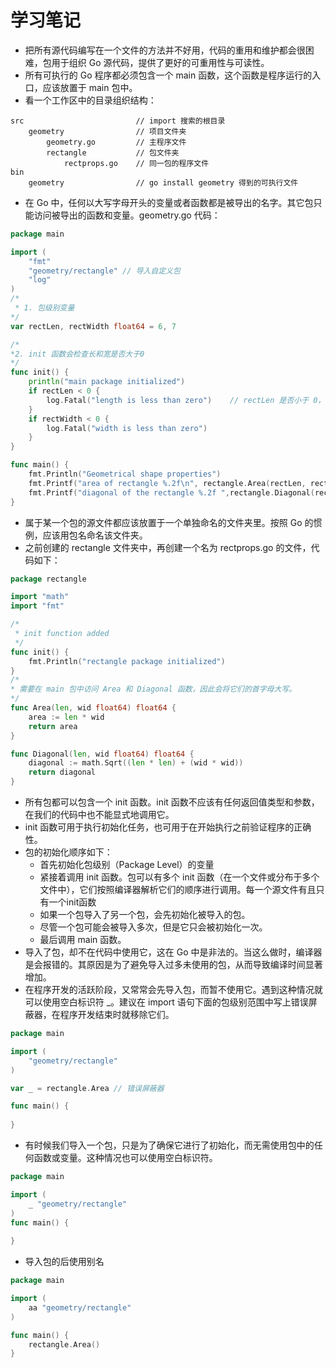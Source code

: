 # 学习笔记

* 把所有源代码编写在一个文件的方法并不好用，代码的重用和维护都会很困难，包用于组织 Go 源代码，提供了更好的可重用性与可读性。
* 所有可执行的 Go 程序都必须包含一个 main 函数，这个函数是程序运行的入口，应该放置于 main 包中。
* 看一个工作区中的目录组织结构：
```
src                         // import 搜索的根目录
	geometry                // 项目文件夹
		geometry.go         // 主程序文件
		rectangle           // 包文件夹
			rectprops.go    // 同一包的程序文件
bin
	geometry                // go install geometry 得到的可执行文件
```
* 在 Go 中，任何以大写字母开头的变量或者函数都是被导出的名字。其它包只能访问被导出的函数和变量。geometry.go 代码：
```go
package main

import (
	"fmt"
	"geometry/rectangle" // 导入自定义包
	"log"
)
/*
 * 1. 包级别变量
*/
var rectLen, rectWidth float64 = 6, 7 

/*
*2. init 函数会检查长和宽是否大于0
*/
func init() {
	println("main package initialized")
	if rectLen < 0 {
		log.Fatal("length is less than zero")    // rectLen 是否小于 0，并且如果是，则终止程序。
	}
	if rectWidth < 0 {
		log.Fatal("width is less than zero")
	}
}

func main() {
	fmt.Println("Geometrical shape properties")
	fmt.Printf("area of rectangle %.2f\n", rectangle.Area(rectLen, rectWidth))
	fmt.Printf("diagonal of the rectangle %.2f ",rectangle.Diagonal(rectLen, rectWidth))
}
```
* 属于某一个包的源文件都应该放置于一个单独命名的文件夹里。按照 Go 的惯例，应该用包名命名该文件夹。
* 之前创建的 rectangle 文件夹中，再创建一个名为 rectprops.go 的文件，代码如下：
```go
package rectangle

import "math"
import "fmt"

/*
 * init function added
 */
func init() {
	fmt.Println("rectangle package initialized")
}
/*
* 需要在 main 包中访问 Area 和 Diagonal 函数，因此会将它们的首字母大写。
*/
func Area(len, wid float64) float64 {
	area := len * wid
	return area
}

func Diagonal(len, wid float64) float64 {
	diagonal := math.Sqrt((len * len) + (wid * wid))
	return diagonal
}
```
* 所有包都可以包含一个 init 函数。init 函数不应该有任何返回值类型和参数，在我们的代码中也不能显式地调用它。
* init 函数可用于执行初始化任务，也可用于在开始执行之前验证程序的正确性。
* 包的初始化顺序如下：
	* 首先初始化包级别（Package Level）的变量
	* 紧接着调用 init 函数。包可以有多个 init 函数（在一个文件或分布于多个文件中），它们按照编译器解析它们的顺序进行调用。每一个源文件有且只有一个init函数 
	* 如果一个包导入了另一个包，会先初始化被导入的包。
	* 尽管一个包可能会被导入多次，但是它只会被初始化一次。
	* 最后调用 main 函数。
* 导入了包，却不在代码中使用它，这在 Go 中是非法的。当这么做时，编译器是会报错的。其原因是为了避免导入过多未使用的包，从而导致编译时间显著增加。
* 在程序开发的活跃阶段，又常常会先导入包，而暂不使用它。遇到这种情况就可以使用空白标识符 _。建议在 import 语句下面的包级别范围中写上错误屏蔽器，在程序开发结束时就移除它们。
```go
package main

import (
	"geometry/rectangle"
)

var _ = rectangle.Area // 错误屏蔽器

func main() {
	
}
```
* 有时候我们导入一个包，只是为了确保它进行了初始化，而无需使用包中的任何函数或变量。这种情况也可以使用空白标识符。
```go
package main 

import (
	_ "geometry/rectangle"
)
func main() {
	
}
```
* 导入包的后使用别名
```go
package main

import (
	aa "geometry/rectangle"
)

func main() {
	rectangle.Area()
}
```